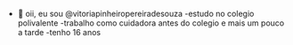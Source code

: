 - 👋 oii, eu sou @vitoriapinheiropereiradesouza
-estudo no colegio polivalente
-trabalho como cuidadora antes do colegio e mais um pouco a tarde
-tenho 16 anos
